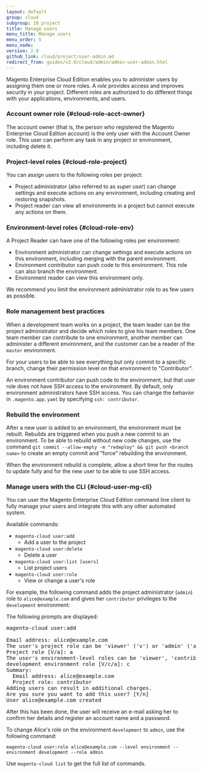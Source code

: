 ```yaml
---
layout: default
group: cloud
subgroup: 10_project
title: Manage users
menu_title: Manage users
menu_order: 5
menu_node: 
version: 2.0
github_link: cloud/project/user-admin.md
redirect_from: guides/v2.0/cloud/admin/admin-user-admin.html
---
```


Magento Enterprise Cloud Edition enables you to administer users by assigning them one or more roles. A *role* provides access and
improves security in your project. Different roles are authorized to do different things with your applications, environments, and users. 

### Account owner role {#cloud-role-acct-owner}
The account owner (that is, the person who registered the Magento Enterprise Cloud Edition account) is the only user with the Account Owner role. This user can perform any task in any project or environment, including delete it.

### Project-level roles {#cloud-role-project}
You can assign users to the following roles per project:

-   Project administrator (also referred to as *super user*) can change settings and execute actions on any environment, including creating and restoring snapshots.
-   Project reader can view all environments in a project but cannot execute any actions on them.

### Environment-level roles {#cloud-role-env}
A Project Reader can have one of the following roles per environment:

-   Environment administrator can
    change settings and execute actions on this environment, including merging with the parent environment.
-   Environment contributor can push
    code to this environment. This role can also branch the environment.
-   Environment reader can view this environment only.

<div class="bs-callout bs-callout-info" id="info">
  <p>We recommend you limit the environment administrator role to as few users as possible.</p>
</div>

### Role management best practices
When a development team works on a project, the team leader can be the
project administrator and decide which roles to give his team members.
One team member can contribute to one environment, another member can
administer a different environment, and the customer can be a reader of
the `master` environment.

For your users to be able to see everything but only
commit to a specific branch, change their permission level on that
environment to "Contributor".


<div class="bs-callout bs-callout-warning">
    <p>An environment contributor can push code to the environment, but that user role does not have SSH access to the environment. By default, only environment administrators have SSH access. You can change the behavior in <code>.magento.app.yaml</code> by specifying <code>ssh: contributor</code>.</p>
</div>


### Rebuild the environment
After a new user is added to an environment, the environment must be rebuilt. Rebuilds
are triggered when you push a new commit to an environment.
To be able to rebuild without new code changes, use the command
`git commit --allow-empty -m "redeploy" && git push <branch name>`
to create an empty commit and "force" rebuilding the environment.

When the environment rebuild is complete, allow a short time for the routes to 
update fully and for the new user to be able to use SSH access.

### Manage users with the CLI {#cloud-user-mg-cli}
You can user the Magento Enterprise Cloud Edition command line client to fully manage your users
and integrate this with any other automated system.

Available commands:

* `magento-cloud user:add`
  * Add a user to the project
* `magento-cloud user:delete`
  * Delete a user
* `magento-cloud user:list [users]`
  * List project users
* `magento-cloud user:role`
  * View or change a user's role

For example, the following command adds the project administrator (`admin`) role to `alice@example.com` and gives her `contributor` privileges to the `development` environment:

The following prompts are displayed:

<pre class="no-copy">magento-cloud user:add

Email address: alice@example.com
The user's project role can be 'viewer' ('v') or 'admin' ('a').
Project role [V/a]: a
The user's environment-level roles can be 'viewer', 'contributor', or 'admin'.
development environment role [V/c/a]: c
Summary:
  Email address: alice@example.com
  Project role: contributor
Adding users can result in additional charges.
Are you sure you want to add this user? [Y/n]
User alice@example.com created</pre>

After this has been done, the user will receive an e-mail asking her to confirm
her details and register an account name and a password.

To change Alice's role on the environment `development` to `admin`, use the following command:

	magento-cloud user:role alice@example.com --level environment --environment development --role admin

Use `magento-cloud list` to get the full list of commands.
